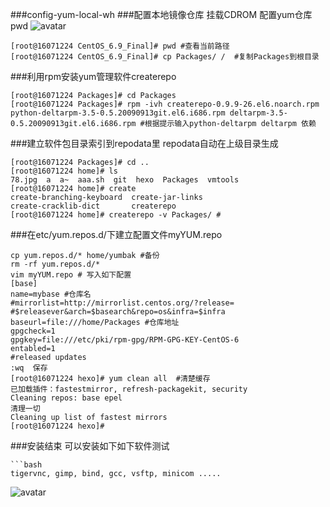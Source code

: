 ###config-yum-local-wh
###配置本地镜像仓库
挂载CDROM
配置yum仓库 pwd
![avatar](http://oyu299liy.bkt.clouddn.com/17-11-3/68333579.jpg)
```
[root@16071224 CentOS_6.9_Final]# pwd #查看当前路径
[root@16071224 CentOS_6.9_Final]# cp Packages/ /  #复制Packages到根目录
```
###利用rpm安装yum管理软件createrepo
```
[root@16071224 Packages]# cd Packages
[root@16071224 Packages]# rpm -ivh createrepo-0.9.9-26.el6.noarch.rpm python-deltarpm-3.5-0.5.20090913git.el6.i686.rpm deltarpm-3.5-0.5.20090913git.el6.i686.rpm #根据提示输入python-deltarpm deltarpm 依赖
```
###建立软件包目录索引到repodata里 repodata自动在上级目录生成
```
[root@16071224 Packages]# cd ..
[root@16071224 home]# ls
78.jpg  a  a~  aaa.sh  git  hexo  Packages  vmtools
[root@16071224 home]# create
create-branching-keyboard  create-jar-links
create-cracklib-dict       createrepo
[root@16071224 home]# createrepo -v Packages/ #
```
###在etc/yum.repos.d/下建立配置文件myYUM.repo
```
cp yum.repos.d/* home/yumbak #备份
rm -rf yum.repos.d/*
vim myYUM.repo # 写入如下配置
[base]
name=mybase #仓库名
#mirrorlist=http://mirrorlist.centos.org/?release=
#$releasever&arch=$basearch&repo=os&infra=$infra
baseurl=file:///home/Packages #仓库地址
gpgcheck=1
gpgkey=file:///etc/pki/rpm-gpg/RPM-GPG-KEY-CentOS-6
entabled=1
#released updates 
:wq  保存
[root@16071224 hexo]# yum clean all  #清楚缓存
已加载插件：fastestmirror, refresh-packagekit, security
Cleaning repos: base epel
清理一切
Cleaning up list of fastest mirrors
[root@16071224 hexo]# 
```
###安装结束
可以安装如下如下软件测试
```
```bash
tigervnc, gimp, bind, gcc, vsftp, minicom .....
```
![avatar](http://oyu299liy.bkt.clouddn.com/17-11-3/17448591.jpg)
